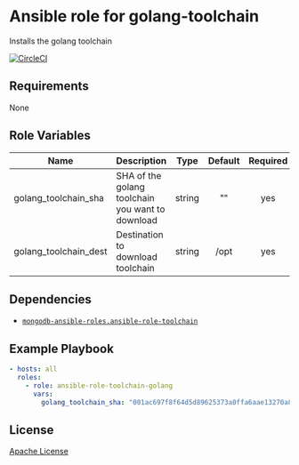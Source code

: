 Ansible role for golang-toolchain
=================================

Installs the golang toolchain

[![CircleCI](https://img.shields.io/circleci/build/github/mongodb-ansible-roles/ansible-role-golang-toolchain/master?style=flat-square)](https://circleci.com/gh/mongodb-ansible-roles/ansible-role-golang-toolchain)

Requirements
------------

None

Role Variables
--------------

| Name | Description | Type | Default | Required |
|------|-------------|:----:|:-------:|:--------:|
| golang\_toolchain\_sha | SHA of the golang toolchain you want to download | string | "" | yes |
| golang\_toolchain\_dest | Destination to download toolchain | string | /opt | yes |

Dependencies
------------

- [`mongodb-ansible-roles.ansible-role-toolchain`](https://github.com/mongodb-ansible-roles/ansible-role-toolchain)

Example Playbook
----------------

```yaml
- hosts: all
  roles:
    - role: ansible-role-toolchain-golang
      vars:
        golang_toolchain_sha: "001ac697f8f64d5d89625373a0ffa6aae13270a8"
```

License
-------

[Apache License](LICENSE)
